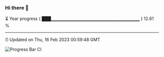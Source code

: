 ### Hi there 👋

⏳ Year progress { ███▁▁▁▁▁▁▁▁▁▁▁▁▁▁▁▁▁▁▁▁▁▁▁▁▁▁▁ } 12.61 %

---

⏰ Updated on Thu, 16 Feb 2023 00:59:48 GMT

![Progress Bar CI](https://github.com/liununu/liununu/workflows/Progress%20Bar%20CI/badge.svg)
